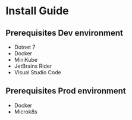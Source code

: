 # Install Guide
## Prerequisites Dev environment
* Dotnet 7
* Docker
* MiniKube
* JetBrains Rider
* Visual Studio Code

## Prerequisites Prod environment
* Docker
* Microk8s
